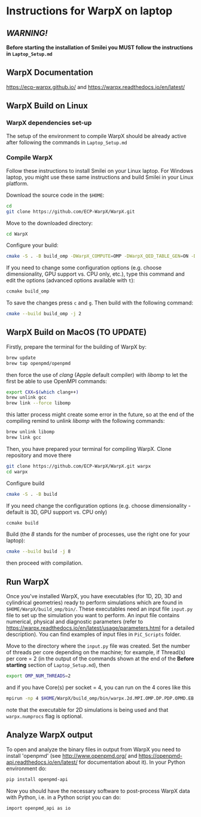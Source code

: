 # Instructions for WarpX on laptop

## *WARNING!*
  
**Before starting the installation of Smilei you MUST follow the instructions in `Laptop_Setup.md`**

## WarpX Documentation
https://ecp-warpx.github.io/  and https://warpx.readthedocs.io/en/latest/

## WarpX Build on Linux

### WarpX dependencies set-up
The setup of the environment to compile WarpX should be already active after following the commands in `Laptop_Setup.md`

### Compile WarpX
Follow these instructions to install Smilei on your Linux laptop. For Windows laptop, you might use these same instructions and build Smilei in your Linux platform.

Download the source code in the `$HOME`:
```bash
cd 
git clone https://github.com/ECP-WarpX/WarpX.git
```
Move to the downloaded directory:
```bash
cd WarpX
```
Configure your build:
```bash
cmake -S . -B build_omp -DWarpX_COMPUTE=OMP -DWarpX_QED_TABLE_GEN=ON -DWarpX_DIMS="1;2;RZ;3"
```
If you need to change some configuration options (e.g. choose dimensionality, GPU support vs. CPU only, etc.), type this command and edit the options (advanced options available with `t`):
```bash
ccmake build_omp
```
To save the changes press `c` and `g`. Then build with the following command:
```bash
cmake --build build_omp -j 2
```

## WarpX Build on MacOS (TO UPDATE)

Firstly, prepare the terminal for the building of WarpX by:
```bash
brew update
brew tap openpmd/openpmd
```
then force the use of *clang* (Apple default compiler) with *libomp* to let the first be able to use OpenMPI commands:
```bash
export CXX=$(which clang++)
brew unlink gcc
brew link --force libomp
```
this latter process might create some error in the future, so at the end of the compiling remind to unlink *libomp* with the following commands:
```bash
brew unlink libomp
brew link gcc
```
Then, you have prepared your terminal for compiling WarpX. Clone repository and move there 
```bash
git clone https://github.com/ECP-WarpX/WarpX.git warpx
cd warpx
```
Configure build 
```bash
cmake -S . -B build
```
If you need change the configuration options (e.g. choose dimensionality - default is 3D, GPU support vs. CPU only)
```bash
ccmake build
```
Build (the *8* stands for the number of processes, use the right one for your laptop):
```bash
cmake --build build -j 8
```
then proceed with compilation.

## Run WarpX
Once you've installed WarpX, you have executables (for 1D, 2D, 3D and cylindrical geometries) ready to perform simulations which are found in `$HOME/WarpX/build_omp/bin/`. These executables need an input file `input.py` file to set up the simulation you want to perform. An input file contains numerical, physical and diagnostic parameters (refer to https://warpx.readthedocs.io/en/latest/usage/parameters.html for a detailed description). You can find examples of input files in `PiC_Scripts` folder.

Move to the directory where the `input.py` file was created. Set the number of threads per core depending on the machine; for example, if Thread(s) per core = 2 (in the output of the commands shown at the end of the **Before starting** section of `Laptop_Setup.md`), then
```bash
export OMP_NUM_THREADS=2
```

and if you have Core(s) per socket = 4, you can run on the 4 cores like this 
```bash
mpirun -np 4 $HOME/WarpX/build_omp/bin/warpx.2d.MPI.OMP.DP.PDP.OPMD.EB.QED.GENQEDTABLES input.txt warpx.numprocs = 1 4
```
note that the executable for 2D simulations is being used and that `warpx.numprocs` flag is optional.

## Analyze WarpX output
To open and analyze the binary files in output from WarpX you need to install 'openpmd' (see http://www.openpmd.org/ and https://openpmd-api.readthedocs.io/en/latest/ for documentation about it). In your Python environment do:
```bash
pip install openpmd-api
```
Now you should have the necessary software to post-process WarpX data with Python, i.e. in a Python script you can do:
```bash
import openpmd_api as io
```
